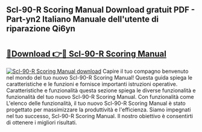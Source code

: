 ## Scl-90-R Scoring Manual Download gratuit PDF - Part-yn2 Italiano Manuale dell'utente di riparazione Qi6yn

# <h2><a href="http://dfg5kry.blite.top/?on=Scl-90-R+Scoring+Manual">🔗Download 👉🔴 Scl-90-R Scoring Manual</a></h2>

[![Scl-90-R Scoring Manual download](https://i.imgur.com/lujVjoI.png)](http://dfg5kry.blite.top/?on=Scl-90-R+Scoring+Manual)
Capire il tuo compagno benvenuto nel mondo del tuo nuovo Scl-90-R Scoring Manual! Questa guida spiega le caratteristiche e le funzioni e fornisce importanti istruzioni operative. Caratteristiche e funzionalità questa sezione spiega le diverse funzionalità e funzionalità del tuo nuovo Scl-90-R Scoring Manual. Con funzionalità come L'elenco delle funzionalità, il tuo nuovo Scl-90-R Scoring Manual è stato progettato per massimizzare la produttività e l'efficienza. Siamo impegnati nel tuo successo, Scl-90-R Scoring Manual. Il nostro obiettivo è consentirti di ottenere i migliori risultati.
